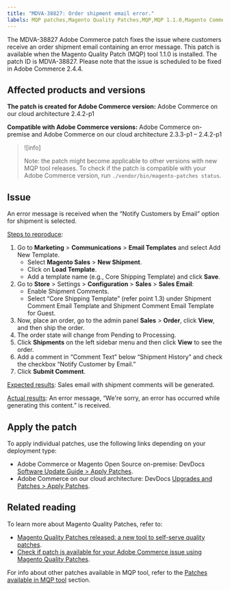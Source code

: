```yaml
---
title: "MDVA-38827: Order shipment email error."
labels: MQP patches,Magento Quality Patches,MQP,MQP 1.1.0,Magento Commerce 2.4.4,Magento Commerce,Adobe Commerce 2.4.4,error message,Adobe Commerce on our cloud architecture,Adobe Commerce on-premise,order shipment,Adobe Commerce on our cloud architecture 2.3.3-p1,2.3.4,2.3.4-p1,2.3.4-p2,2.3.5,2.3.5-p1,2.3.5-p2,2.3.6,2.3.6-p1,2.3.7,2.4.0,2.4.0-p1,2.4.1,2.4.1-p1,2.4.1-p2,2.4.2,2.4.2-p1
---
```


The MDVA-38827 Adobe Commerce patch fixes the issue where customers receive an order shipment email containing an error message. This patch is available when the Magento Quality Patch (MQP) tool 1.1.0 is installed. The patch ID is MDVA-38827. Please note that the issue is scheduled to be fixed in Adobe Commerce 2.4.4. 

## Affected products and versions

**The patch is created for Adobe Commerce version:**
Adobe Commerce on our cloud architecture 2.4.2-p1

**Compatible with Adobe Commerce versions:**
Adobe Commerce on-premise and Adobe Commerce on our cloud architecture 2.3.3-p1 – 2.4.2-p1

>![info]
>
>Note: the patch might become applicable to other versions with new MQP tool releases. To check if the patch is compatible with your Adobe Commerce version, run `./vendor/bin/magento-patches status`.

## Issue

An error message is received when the “Notify Customers by Email” option for shipment is selected.

<ins>Steps to reproduce</ins>:

1. Go to **Marketing** > **Communications** > **Email Templates** and select Add New Template.
   * Select **Magento Sales** > **New Shipment**.
   * Click on **Load Template**.
   * Add a template name (e.g., Core Shipping Template) and click **Save**.
1. Go to **Store** > Settings > **Configuration** > **Sales** > **Sales Email**:
   * Enable Shipment Comments.
   * Select “Core Shipping Template” (refer point 1.3) under Shipment Comment Email Template and Shipment Comment Email Template for Guest.
1. Now, place an order, go to the admin panel **Sales** > **Order**, click **View**, and then ship the order.
1. The order state will change from Pending to Processing.
1. Click **Shipments** on the left sidebar menu and then click **View** to see the order.
1. Add a comment in “Comment Text” below “Shipment History” and check the checkbox “Notify Customer by Email.”
1. Click **Submit Comment**.

<ins>Expected results</ins>:
Sales email with shipment comments will be generated.

<ins>Actual results</ins>:
An error message, “We're sorry, an error has occurred while generating this content.” is received.

## Apply the patch

To apply individual patches, use the following links depending on your deployment type:

* Adobe Commerce or Magento Open Source on-premise: DevDocs [Software Update Guide > Apply Patches](https://devdocs.magento.com/guides/v2.4/comp-mgr/patching/mqp.html).
* Adobe Commerce on our cloud architecture: DevDocs [Upgrades and Patches > Apply Patches](https://devdocs.magento.com/cloud/project/project-patch.html). 

## Related reading

To learn more about Magento Quality Patches, refer to:

* [Magento Quality Patches released: a new tool to self-serve quality patches](https://support.magento.com/hc/en-us/articles/360047139492).
* [Check if patch is available for your Adobe Commerce issue using Magento Quality Patches](https://support.magento.com/hc/en-us/articles/360047125252).

For info about other patches available in MQP tool, refer to the [Patches available in MQP tool](https://support.magento.com/hc/en-us/sections/360010506631-Patches-available-in-MQP-tool-) section.
